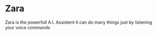 # Zara

Zara is the powerfull A.I. Assistent it can do many things just by listening your voice commands

